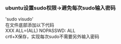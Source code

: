 ### ubuntu设置sudo权限→避免每次sudo输入密码
'sudo visudo'  
在文件底部添加以下代码  
    XXX ALL=(ALL) NOPASSWD: ALL  
crtl+X保存，实现每次sudo不需要另外输入密码
